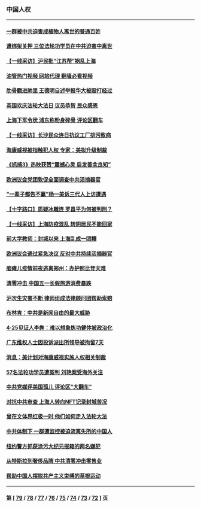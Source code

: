 ### 中国人权
---
#### [一群被中共迫害成植物人离世的普通百姓](../../pages/ncid278/n13730316.md?05102045) 
#### [遭绑架关押 三位法轮功学员在中共迫害中离世](../../pages/ncid278/n13727134.md?05102045) 
#### [【一线采访】沪民批“江苏帮”祸乱上海](../../pages/ncid278/n13731242.md?05102045) 
#### [油管热门视频 网站代理 翻墙必看视频](http://209.222.30.114:81/youtube.html?05102045)
#### [肋骨戳进肺里 王德明自述举报华大被殴打经过](../../pages/ncid278/n13730815.md?05102045) 
#### [英国欢庆法轮大法日 议员恭贺 民众感恩](../../pages/ncid278/n13730266.md?05102045) 
#### [上海下军令状 浦东称粉身碎骨 评论区翻车](../../pages/ncid278/n13729974.md?05102045) 
#### [【一线采访】长沙民众连日抗议工厂排污致病](../../pages/ncid278/n13729392.md?05102045) 
#### [海康威视被指触犯人权 专家：美拟升级制裁](../../pages/ncid278/n13729009.md?05102045) 
#### [《抓捕3》热映获赞“震撼心灵 启发善念良知”](../../pages/ncid278/n13729129.md?05102045) 
#### [欧洲议会党团敦促全面调查中共活摘器官](../../pages/ncid278/n13729021.md?05102045) 
#### [“一辈子都告不赢”杨一美诉三代人上访遭遇](../../pages/ncid278/n13728969.md?05102045) 
#### [【十字路口】质疑冰雕连 罗昌平为何被判刑？](../../pages/ncid278/n13728739.md?05102045) 
#### [【一线采访】上海防疫混乱 转阴居民不能回家](../../pages/ncid278/n13728726.md?05102045) 
#### [前大学教师：封城以来 上海乱成一团糟](../../pages/ncid278/n13728515.md?05102045) 
#### [欧洲议会通过紧急决议 反对中共持续活摘器官](../../pages/ncid278/n13728211.md?05102045) 
#### [脑瘫儿疫情前夜逃离郑州：办护照比登天难](../../pages/ncid278/n13728232.md?05102045) 
#### [清零冲击 中国五一长假旅游消费暴跌](../../pages/ncid278/n13727808.md?05102045) 
#### [沪次生灾害不断 律师组成法律顾问团帮助索赔](../../pages/ncid278/n13727729.md?05102045) 
#### [布林肯：中共是新闻自由的最大威胁](../../pages/ncid278/n13727223.md?05102045) 
#### [4‧25见证人李犇：难以想象炼功健体被政治化](../../pages/ncid278/n13726951.md?05102045) 
#### [广东维权人士因投诉派出所领导被拘留7天](../../pages/ncid278/n13727127.md?05102045) 
#### [消息：美计划对海康威视实施人权相关制裁](../../pages/ncid278/n13727090.md?05102045) 
#### [57名法轮功学员遭冤判 刘艳案受海外关注](../../pages/ncid278/n13726210.md?05102045) 
#### [中共党媒评美国孤儿 评论区“大翻车”](../../pages/ncid278/n13726953.md?05102045) 
#### [对抗中共审查 上海人转向NFT记录封城苦况](../../pages/ncid278/n13726776.md?05102045) 
#### [曾在文体界红极一时 他们如何走入法轮大法](../../pages/ncid278/n13725670.md?05102045) 
#### [中共体制下 一群遭监控被迫流离失所的中国人](../../pages/ncid278/n13725531.md?05102045) 
#### [纽约警方抓获涂污大纪元报箱的两名嫌犯](../../pages/ncid278/n13725794.md?05102045) 
#### [从特斯拉到奢侈品牌 中共清零冲击零售业](../../pages/ncid278/n13725698.md?05102045) 
#### [帮助中国人摆脱共产主义束缚的草根运动](../../pages/ncid278/n13725532.md?05102045) 

---
#### 第 [ [79](./79.md?05102045) / [78](./78.md?05102045) / [77](./77.md?05102045) / [76](./76.md?05102045) / [75](./75.md?05102045) / [74](./74.md?05102045) / [73](./73.md?05102045) / [72](./72.md?05102045) ] 页
